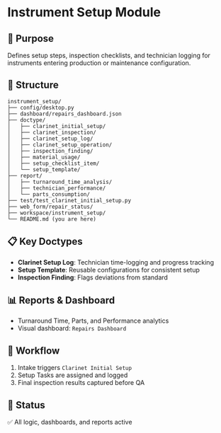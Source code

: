 # Instrument Setup Module

## 🧰 Purpose
Defines setup steps, inspection checklists, and technician logging for instruments entering production or maintenance configuration.

## 📁 Structure
```
instrument_setup/
├── config/desktop.py
├── dashboard/repairs_dashboard.json
├── doctype/
│   ├── clarinet_initial_setup/
│   ├── clarinet_inspection/
│   ├── clarinet_setup_log/
│   ├── clarinet_setup_operation/
│   ├── inspection_finding/
│   ├── material_usage/
│   ├── setup_checklist_item/
│   └── setup_template/
├── report/
│   ├── turnaround_time_analysis/
│   ├── technician_performance/
│   └── parts_consumption/
├── test/test_clarinet_initial_setup.py
├── web_form/repair_status/
├── workspace/instrument_setup/
└── README.md (you are here)
```

## 📋 Key Doctypes
- **Clarinet Setup Log**: Technician time-logging and progress tracking
- **Setup Template**: Reusable configurations for consistent setup
- **Inspection Finding**: Flags deviations from standard

## 📊 Reports & Dashboard
- Turnaround Time, Parts, and Performance analytics
- Visual dashboard: `Repairs Dashboard`

## 🧾 Workflow
1. Intake triggers `Clarinet Initial Setup`
2. Setup Tasks are assigned and logged
3. Final inspection results captured before QA

## 📎 Status
✅ All logic, dashboards, and reports active